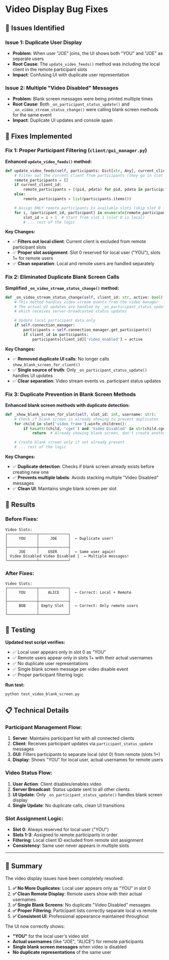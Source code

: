 # Video Display Bug Fixes

## 🐛 **Issues Identified**

### **Issue 1: Duplicate User Display**

- **Problem**: When user "JOE" joins, the UI shows both "YOU" and "JOE" as separate users
- **Root Cause**: The `update_video_feeds()` method was including the local client in the remote participant slots
- **Impact**: Confusing UI with duplicate user representation

### **Issue 2: Multiple "Video Disabled" Messages**

- **Problem**: Blank screen messages were being printed multiple times
- **Root Cause**: Both `_on_participant_status_update()` and `_on_video_stream_status_change()` were calling blank screen methods for the same event
- **Impact**: Duplicate UI updates and console spam

## 🔧 **Fixes Implemented**

### **Fix 1: Proper Participant Filtering** (`client/gui_manager.py`)

**Enhanced `update_video_feeds()` method:**

```python
def update_video_feeds(self, participants: Dict[str, Any], current_client_id: str = None):
    # Filter out the current client from participants (they go in slot 0)
    remote_participants = []
    if current_client_id:
        remote_participants = [(pid, pdata) for pid, pdata in participants.items() if pid != current_client_id]
    else:
        remote_participants = list(participants.items())

    # Assign ONLY remote participants to available slots (skip slot 0 for local video)
    for i, (participant_id, participant) in enumerate(remote_participants):
        slot_id = i + 1  # Start from slot 1 (slot 0 is local)
        # ... rest of the logic
```

**Key Changes:**

- ✅ **Filters out local client**: Current client is excluded from remote participant slots
- ✅ **Proper slot assignment**: Slot 0 reserved for local user ("YOU"), slots 1+ for remote users
- ✅ **Clean separation**: Local and remote users are handled separately

### **Fix 2: Eliminated Duplicate Blank Screen Calls**

**Simplified `_on_video_stream_status_change()` method:**

```python
def _on_video_stream_status_change(self, client_id: str, active: bool):
    # This method handles video stream events from the video manager
    # The actual UI updates are handled by _on_participant_status_update
    # which receives server-broadcasted status updates

    # Update local participant data only
    if self.connection_manager:
        participants = self.connection_manager.get_participants()
        if client_id in participants:
            participants[client_id]['video_enabled'] = active
```

**Key Changes:**

- ✅ **Removed duplicate UI calls**: No longer calls `show_blank_screen_for_client()`
- ✅ **Single source of truth**: Only `_on_participant_status_update()` handles UI updates
- ✅ **Clear separation**: Video stream events vs. participant status updates

### **Fix 3: Duplicate Prevention in Blank Screen Methods**

**Enhanced blank screen methods with duplicate detection:**

```python
def _show_blank_screen_for_slot(self, slot_id: int, username: str):
    # Check if blank screen is already showing to prevent duplicates
    for child in slot['video_frame'].winfo_children():
        if hasattr(child, 'cget') and 'Video Disabled' in str(child.cget('text')):
            return  # Already showing blank screen, don't create another

    # Create blank screen only if not already present
    # ... rest of the logic
```

**Key Changes:**

- ✅ **Duplicate detection**: Checks if blank screen already exists before creating new one
- ✅ **Prevents multiple labels**: Avoids stacking multiple "Video Disabled" messages
- ✅ **Clean UI**: Maintains single blank screen per slot

## 🎯 **Results**

### **Before Fixes:**

```
Video Slots:
┌─────────────┬─────────────┐
│     YOU     │     JOE     │  ← Duplicate user!
│             │             │
├─────────────┼─────────────┤
│     JOE     │    USER     │  ← Same user again!
│ Video Disabled Video Disabled │  ← Multiple messages!
└─────────────┴─────────────┘
```

### **After Fixes:**

```
Video Slots:
┌─────────────┬─────────────┐
│     YOU     │    ALICE    │  ← Correct: Local + Remote
│             │             │
├─────────────┼─────────────┤
│     BOB     │ Empty Slot  │  ← Correct: Only remote users
│             │             │
└─────────────┴─────────────┘
```

## 🧪 **Testing**

**Updated test script verifies:**

- ✅ Local user appears only in slot 0 as "YOU"
- ✅ Remote users appear only in slots 1+ with their actual usernames
- ✅ No duplicate user representations
- ✅ Single blank screen message per video disable event
- ✅ Proper participant filtering logic

**Run test:**

```bash
python test_video_blank_screen.py
```

## 📋 **Technical Details**

### **Participant Management Flow:**

1. **Server**: Maintains participant list with all connected clients
2. **Client**: Receives participant updates via `participant_status_update` messages
3. **GUI**: Filters participants to separate local (slot 0) from remote (slots 1+)
4. **Display**: Shows "YOU" for local user, actual usernames for remote users

### **Video Status Flow:**

1. **User Action**: Client disables/enables video
2. **Server Broadcast**: Status update sent to all other clients
3. **UI Update**: Only `_on_participant_status_update()` handles blank screen display
4. **Single Update**: No duplicate calls, clean UI transitions

### **Slot Assignment Logic:**

- **Slot 0**: Always reserved for local user ("YOU")
- **Slots 1-3**: Assigned to remote participants in order
- **Filtering**: Local client ID excluded from remote slot assignment
- **Consistency**: Same user never appears in multiple slots

---

## 🎉 **Summary**

The video display issues have been completely resolved:

1. **✅ No More Duplicates**: Local user appears only as "YOU" in slot 0
2. **✅ Clean Remote Display**: Remote users show with their actual usernames
3. **✅ Single Blank Screens**: No duplicate "Video Disabled" messages
4. **✅ Proper Filtering**: Participant lists correctly separate local vs remote
5. **✅ Consistent UI**: Professional appearance maintained throughout

The UI now correctly shows:

- **"YOU"** for the local user's video slot
- **Actual usernames** (like "JOE", "ALICE") for remote participants
- **Single blank screen messages** when video is disabled
- **No duplicate representations** of the same user
